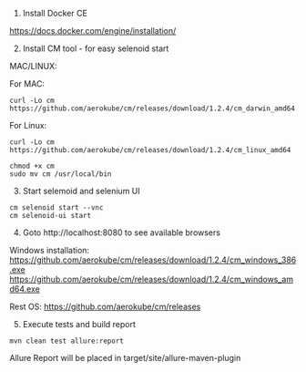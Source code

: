 1. Install Docker CE

https://docs.docker.com/engine/installation/

2. Install CM tool - for easy selenoid start 

MAC/LINUX:

For MAC:

```
curl -Lo cm https://github.com/aerokube/cm/releases/download/1.2.4/cm_darwin_amd64
```

For Linux:
```
curl -Lo cm https://github.com/aerokube/cm/releases/download/1.2.4/cm_linux_amd64
```

```
chmod +x cm
sudo mv cm /usr/local/bin
```

3. Start selemoid and selenium UI

```
cm selenoid start --vnc
cm selenoid-ui start
```

4. Goto http://localhost:8080 to see available browsers 

Windows installation:
https://github.com/aerokube/cm/releases/download/1.2.4/cm_windows_386.exe
https://github.com/aerokube/cm/releases/download/1.2.4/cm_windows_amd64.exe

Rest OS: 
https://github.com/aerokube/cm/releases

5. Execute tests and build report
```
mvn clean test allure:report
```

Allure Report will be placed in  target/site/allure-maven-plugin
